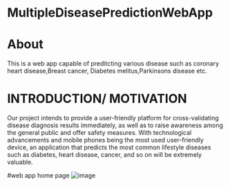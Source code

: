 # MultipleDiseasePredictionWebApp

# About
This is a web app capable of preditcting various disease such as coronary heart disease,Breast cancer, Diabetes melitus,Parkinsons disease etc.

# INTRODUCTION/ MOTIVATION
Our project intends to provide a user-friendly platform for cross-validating disease diagnosis results immediately, as well as to raise awareness among the general public and offer safety measures. With technological advancements and mobile phones being the most used user-friendly device, an application that predicts the most common lifestyle diseases such as diabetes, heart disease, cancer, and so on will be extremely valuable.

#web app home page 
![image](https://user-images.githubusercontent.com/91358027/200597095-0466ee09-87db-40b9-b79d-4cd89b2e3b5b.png)
